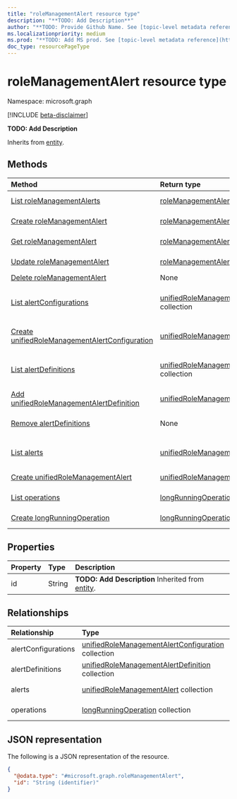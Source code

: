```yaml
---
title: "roleManagementAlert resource type"
description: "**TODO: Add Description**"
author: "**TODO: Provide Github Name. See [topic-level metadata reference](https://aka.ms/msgo?pagePath=Document-APIs/Guidelines/Metadata)**"
ms.localizationpriority: medium
ms.prod: "**TODO: Add MS prod. See [topic-level metadata reference](https://aka.ms/msgo?pagePath=Document-APIs/Guidelines/Metadata)**"
doc_type: resourcePageType
---
```


# roleManagementAlert resource type

Namespace: microsoft.graph

[!INCLUDE [beta-disclaimer](../../includes/beta-disclaimer.md)]

**TODO: Add Description**


Inherits from [entity](../resources/entity.md).

## Methods
|Method|Return type|Description|
|:---|:---|:---|
|[List roleManagementAlerts](../api/identitygovernance-list-rolemanagementalerts.md)|[roleManagementAlert](../resources/rolemanagementalert.md) collection|Get a list of the [roleManagementAlert](../resources/rolemanagementalert.md) objects and their properties.|
|[Create roleManagementAlert](../api/identitygovernance-post-rolemanagementalerts.md)|[roleManagementAlert](../resources/rolemanagementalert.md)|Create a new [roleManagementAlert](../resources/rolemanagementalert.md) object.|
|[Get roleManagementAlert](../api/rolemanagementalert-get.md)|[roleManagementAlert](../resources/rolemanagementalert.md)|Read the properties and relationships of a [roleManagementAlert](../resources/rolemanagementalert.md) object.|
|[Update roleManagementAlert](../api/rolemanagementalert-update.md)|[roleManagementAlert](../resources/rolemanagementalert.md)|Update the properties of a [roleManagementAlert](../resources/rolemanagementalert.md) object.|
|[Delete roleManagementAlert](../api/identitygovernance-delete-rolemanagementalerts.md)|None|Delete a [roleManagementAlert](../resources/rolemanagementalert.md) object.|
|[List alertConfigurations](../api/unifiedrolemanagementalert-list-alertconfiguration.md)|[unifiedRoleManagementAlertConfiguration](../resources/unifiedrolemanagementalertconfiguration.md) collection|Get the unifiedRoleManagementAlertConfiguration resources from the alertConfigurations navigation property.|
|[Create unifiedRoleManagementAlertConfiguration](../api/rolemanagementalert-post-alertconfigurations.md)|[unifiedRoleManagementAlertConfiguration](../resources/unifiedrolemanagementalertconfiguration.md)|Create a new unifiedRoleManagementAlertConfiguration object.|
|[List alertDefinitions](../api/unifiedrolemanagementalert-list-alertdefinition.md)|[unifiedRoleManagementAlertDefinition](../resources/unifiedrolemanagementalertdefinition.md) collection|Get the unifiedRoleManagementAlertDefinition resources from the alertDefinitions navigation property.|
|[Add unifiedRoleManagementAlertDefinition](../api/rolemanagementalert-post-alertdefinitions.md)|[unifiedRoleManagementAlertDefinition](../resources/unifiedrolemanagementalertdefinition.md)|Add alertDefinitions by posting to the alertDefinitions collection.|
|[Remove alertDefinitions](../api/rolemanagementalert-delete-alertdefinitions.md)|None|Remove an [unifiedRoleManagementAlertDefinition](../resources/unifiedrolemanagementalertdefinition.md) object.|
|[List alerts](../api/rolemanagementalert-list-alerts.md)|[unifiedRoleManagementAlert](../resources/unifiedrolemanagementalert.md) collection|Get the unifiedRoleManagementAlert resources from the alerts navigation property.|
|[Create unifiedRoleManagementAlert](../api/rolemanagementalert-post-alerts.md)|[unifiedRoleManagementAlert](../resources/unifiedrolemanagementalert.md)|Create a new unifiedRoleManagementAlert object.|
|[List operations](../api/authentication-list-operations.md)|[longRunningOperation](../resources/longrunningoperation.md) collection|Get the longRunningOperation resources from the operations navigation property.|
|[Create longRunningOperation](../api/rolemanagementalert-post-operations.md)|[longRunningOperation](../resources/longrunningoperation.md)|Create a new longRunningOperation object.|

## Properties
|Property|Type|Description|
|:---|:---|:---|
|id|String|**TODO: Add Description** Inherited from [entity](../resources/entity.md).|

## Relationships
|Relationship|Type|Description|
|:---|:---|:---|
|alertConfigurations|[unifiedRoleManagementAlertConfiguration](../resources/unifiedrolemanagementalertconfiguration.md) collection|**TODO: Add Description**|
|alertDefinitions|[unifiedRoleManagementAlertDefinition](../resources/unifiedrolemanagementalertdefinition.md) collection|**TODO: Add Description**|
|alerts|[unifiedRoleManagementAlert](../resources/unifiedrolemanagementalert.md) collection|**TODO: Add Description**|
|operations|[longRunningOperation](../resources/longrunningoperation.md) collection|**TODO: Add Description**|

## JSON representation
The following is a JSON representation of the resource.
<!-- {
  "blockType": "resource",
  "keyProperty": "id",
  "@odata.type": "microsoft.graph.roleManagementAlert",
  "baseType": "microsoft.graph.entity",
  "openType": false
}
-->
``` json
{
  "@odata.type": "#microsoft.graph.roleManagementAlert",
  "id": "String (identifier)"
}
```

